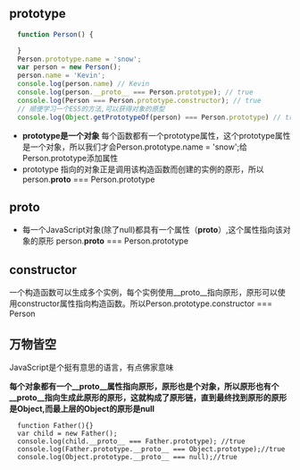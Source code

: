 
## prototype

```javascript
  function Person() {

  }
  Person.prototype.name = 'snow';
  var person = new Person();
  person.name = 'Kevin';
  console.log(person.name) // Kevin
  console.log(person.__proto__ === Person.prototype); // true
  console.log(Person === Person.prototype.constructor); // true
  // 顺便学习一个ES5的方法,可以获得对象的原型
  console.log(Object.getPrototypeOf(person) === Person.prototype) // true
```

* **prototype是一个对象** 每个函数都有一个prototype属性，这个prototype属性是一个对象，所以我们才会Person.prototype.name = 'snow';给Person.prototype添加属性
* prototype 指向的对象正是调用该构造函数而创建的实例的原形，所以 person.__proto__ === Person.prototype

## __proto__

* 每一个JavaScript对象(除了null)都具有一个属性（__proto__）,这个属性指向该对象的原形 person.__proto__ === Person.prototype

## constructor

一个构造函数可以生成多个实例，每个实例使用__proto__指向原形，原形可以使用constructor属性指向构造函数。所以Person.prototype.constructor === Person

## 万物皆空

JavaScript是个挺有意思的语言，有点佛家意味

**每个对象都有一个__proto__属性指向原形，原形也是个对象，所以原形也有个__proto__指向生成此原形的原形，这就构成了原形链，直到最终找到原形的原形是Object,而最上层的Object的原形是null**

```
  function Father(){}
  var child = new Father();
  console.log(child.__proto__ === Father.prototype); //true
  console.log(Father.prototype.__proto__ === Object.prototype);//true
  console.log(Object.prototype.__proto__ === null);//true
```
